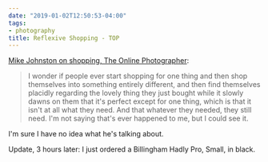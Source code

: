 ```yaml
---
date: "2019-01-02T12:50:53-04:00"
tags:
- photography
title: Reflexive Shopping - TOP
---
```


[Mike Johnston on shopping, The Online Photographer](https://theonlinephotographer.typepad.com/the_online_photographer/2019/01/reflexive-shopping.html):

> I wonder if people ever start shopping for one thing and then shop themselves into something entirely different, and then find themselves placidly regarding the lovely thing they just bought while it slowly dawns on them that it's perfect except for one thing, which is that it isn't at all what they need. And that whatever they needed, they still need. I'm not saying that's ever happened to me, but I could see it.

I'm sure I have no idea what he's talking about.

Update, 3 hours later: I just ordered a Billingham Hadly Pro, Small, in black.
